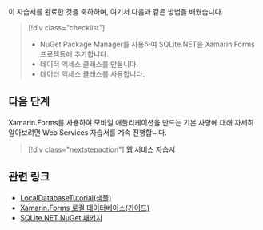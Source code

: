 이 자습서를 완료한 것을 축하하며, 여기서 다음과 같은 방법을 배웠습니다.

> [!div class="checklist"]
> - NuGet Package Manager를 사용하여 SQLite.NET을 Xamarin.Forms 프로젝트에 추가합니다.
> - 데이터 액세스 클래스를 만듭니다.
> - 데이터 액세스 클래스를 사용합니다.

## <a name="next-steps"></a>다음 단계

Xamarin.Forms를 사용하여 모바일 애플리케이션을 만드는 기본 사항에 대해 자세히 알아보려면 Web Services 자습서를 계속 진행합니다.

> [!div class="nextstepaction"]
> [웹 서비스 자습서](~/get-started/tutorials/web-service/index.yml)

## <a name="related-links"></a>관련 링크

- [LocalDatabaseTutorial(샘플)](https://developer.xamarin.com/samples/xamarin-forms/GetStarted/Tutorials/LocalDatabaseTutorial)
- [Xamarin.Forms 로컬 데이터베이스(가이드)](~/xamarin-forms/app-fundamentals/databases.md)
- [SQLite.NET NuGet 패키지](https://www.nuget.org/packages/sqlite-net-pcl/)
